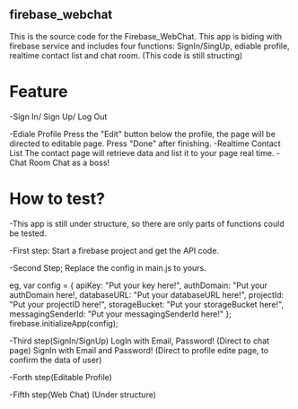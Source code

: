 ## firebase_webchat
This is the source code for the Firebase_WebChat. This app is biding with firebase service and includes four functions: SignIn/SingUp, ediable profile, realtime contact list and chat room.
(This code is still structing)

# Feature
-Sign In/ Sign Up/ Log Out   
 
-Ediale Profile
  Press the "Edit" button below the profile, the page will be directed to editable page. Press "Done" after finishing.
-Realtime Contact List
  The contact page will retrieve data and list it to your page real time.
-Chat Room
 Chat as a boss!
 
# How to test?
-This app is still under structure, so there are only parts of functions could be tested.

-First step:
 Start a firebase project and get the API code.

-Second Step;
 Replace the config in main.js to yours.
 
 eg,
   var config = {
    apiKey: "Put your key here!",
    authDomain: "Put your authDomain here!,
    databaseURL: "Put your databaseURL here!",
    projectId: "Put your projectID here!",
    storageBucket: "Put your storageBucket here!",
    messagingSenderId: "Put your messagingSenderId here!"
  };
  firebase.initializeApp(config);
  
  -Third step(SignIn/SignUp)
   LogIn with Email, Password! (Direct to chat page)
   SignIn with Email and Password! (Direct to profile edite page, to confirm the data of user)
  
  -Forth step(Editable Profile)
  
  -Fifth step(Web Chat)
   (Under structure)
  
  
   
    
